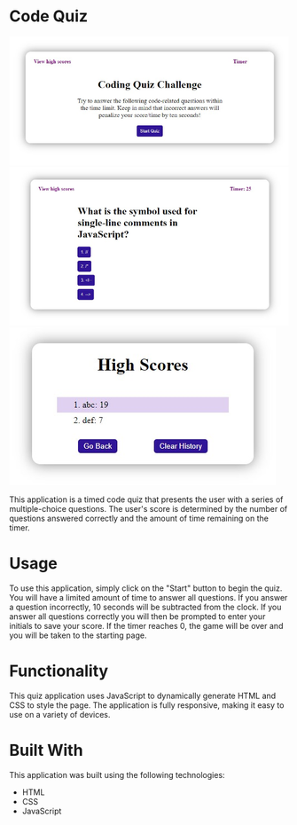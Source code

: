 # Code Quiz
![Usage](./Assets/images/landing-page.jpg)
![Usage](./Assets/images/question.jpg)
![Usage](./Assets/images/high-scores-page.jpg)

This application is a timed code quiz that presents the user with a series of multiple-choice questions. The user's score is determined by the number of questions answered correctly and the amount of time remaining on the timer.

# Usage

To use this application, simply click on the "Start" button to begin the quiz. You will have a limited amount of time to answer all questions. If you answer a question incorrectly, 10 seconds will be subtracted from the clock. If you answer all questions correctly you will then be prompted to enter your initials to save your score. If the timer reaches 0, the game will be over and you will be taken to the starting page. 

# Functionality

This quiz application uses JavaScript to dynamically generate HTML and CSS to style the page. The application is fully responsive, making it easy to use on a variety of devices. 

# Built With

This application was built using the following technologies:

- HTML
- CSS
- JavaScript
